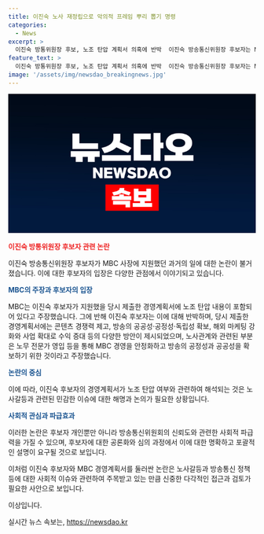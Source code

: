 ```yaml
---
title: 이진숙 노사 재정립으로 악의적 프레임 뿌리 뽑기 명령
categories:
  - News
excerpt: >
  이진숙 방통위원장 후보, 노조 탄압 계획서 의혹에 반박  이진숙 방송통신위원장 후보자는 MBC 사장직 지원 시 제출한 경영계획서가 노조 탄압 계획서라는 보도에 대해 반박했다. 그는 해당 계획서가 최고의 콘텐츠 미디어 기업으로 발전하기 위한 전략을 담았으며, 노사관계 재정립을 통해 방송의 공정성과 공공성을 확보하기 위한 것이라고 강조했다. MBC는 이 후보자가 노조 활동을 탄압하는 내용을 담았다고 주장했으나, 이진숙 후보는 해당 주장을 부인했다.
feature_text: >
  이진숙 방통위원장 후보, 노조 탄압 계획서 의혹에 반박  이진숙 방송통신위원장 후보자는 MBC 사장직 지원 시 제출한 경영계획서가 노조 탄압 계획서라는 보도에 대해 반박했다. 그는 해당 계획서가 최고의 콘텐츠 미디어 기업으로 발전하기 위한 전략을 담았으며, 노사관계 재정립을 통해 방송의 공정성과 공공성을 확보하기 위한 것이라고 강조했다. MBC는 이 후보자가 노조 활동을 탄압하는 내용을 담았다고 주장했으나, 이진숙 후보는 해당 주장을 부인했다.
image: '/assets/img/newsdao_breakingnews.jpg'
---
```


<p><img src="/assets/img/newsdao_breakingnews.jpg" alt="cryptoinkorea 속보" /></p>

<p><b><span style="color: #ee2323;">이진숙 방통위원장 후보자 관련 논란</span></b></p>

<p>이진숙 방송통신위원장 후보자가 MBC 사장에 지원했던 과거의 일에 대한 논란이 불거졌습니다. 이에 대한 후보자의 입장은 다양한 관점에서 이야기되고 있습니다.</p>

<p><b><span style="color: #1a5490;">MBC의 주장과 후보자의 입장</span></b></p>

<p>MBC는 이진숙 후보자가 지원했을 당시 제출한 경영계획서에 노조 탄압 내용이 포함되어 있다고 주장했습니다. 그에 반해 이진숙 후보자는 이에 대해 반박하며, 당시 제출한 경영계획서에는 콘텐츠 경쟁력 제고, 방송의 공공성·공정성·독립성 확보, 해외 마케팅 강화와 사업 확대로 수익 증대 등의 다양한 방안이 제시되었으며, 노사관계와 관련된 부분은 노무 전문가 영입 등을 통해 MBC 경영을 안정화하고 방송의 공정성과 공공성을 확보하기 위한 것이라고 주장했습니다.</p>

<p><b><span style="color: #1a5490;">논란의 중심</span></b></p>

<p>이에 따라, 이진숙 후보자의 경영계획서가 노조 탄압 여부와 관련하여 해석되는 것은 노사갈등과 관련된 민감한 이슈에 대한 해명과 논의가 필요한 상황입니다.</p>

<p><b><span style="color: #1a5490;">사회적 관심과 파급효과</span></b></p>

<p>이러한 논란은 후보자 개인뿐만 아니라 방송통신위원회의 신뢰도와 관련한 사회적 파급력을 가질 수 있으며, 후보자에 대한 공론화와 심의 과정에서 이에 대한 명확하고 포괄적인 설명이 요구될 것으로 보입니다. </p>

<p>이처럼 이진숙 후보자와 MBC 경영계획서를 둘러싼 논란은 노사갈등과 방송통신 정책 등에 대한 사회적 이슈와 관련하여 주목받고 있는 만큼 신중한 다각적인 접근과 검토가 필요한 사안으로 보입니다.</p>

<p>이상입니다.</p>
실시간 뉴스 속보는, <a href="https://newsdao.kr" rel="dofollow">https://newsdao.kr</a>


